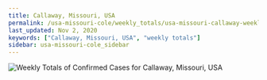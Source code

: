 ```yaml
---
title: Callaway, Missouri, USA
permalink: /usa-missouri-cole/weekly_totals/usa-missouri-callaway-weekly_totals.html
last_updated: Nov 2, 2020
keywords: ["Callaway, Missouri, USA", "weekly totals"]
sidebar: usa-missouri-cole_sidebar
---
```


![Weekly Totals of Confirmed Cases for Callaway, Missouri, USA](/covid_tracker/images/graphs/usa-missouri-callaway-weekly_totals_graph.png)
